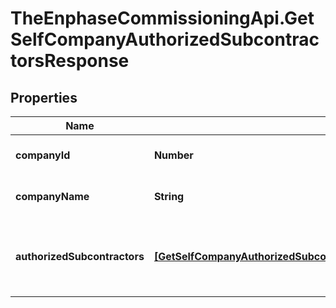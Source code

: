 # TheEnphaseCommissioningApi.GetSelfCompanyAuthorizedSubcontractorsResponse

## Properties

Name | Type | Description | Notes
------------ | ------------- | ------------- | -------------
**companyId** | **Number** | Enlighten ID of the API user&#39;s company. | [optional] 
**companyName** | **String** | Name of the API user&#39;s company. | [optional] 
**authorizedSubcontractors** | [**[GetSelfCompanyAuthorizedSubcontractorsResponseAuthorizedSubcontractorsInner]**](GetSelfCompanyAuthorizedSubcontractorsResponseAuthorizedSubcontractorsInner.md) | A list of subcontractors belonging to the API user&#39;s company. May be empty. | [optional] 


